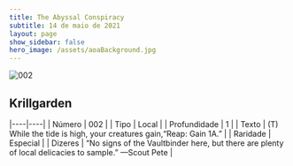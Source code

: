 ```yaml
---
title: The Abyssal Conspiracy
subtitle: 14 de maio de 2021
layout: page
show_sidebar: false
hero_image: /assets/aoaBackground.jpg
---
```


![002](https://cards-keyforge.s3.eu-north-1.amazonaws.com/media/en/tac/002.png)

## Krillgarden

|----|----|
| Número | 002 |
| Tipo | Local |
| Profundidade | 1 |
| Texto | (T) While the tide is high, your creatures gain,“Reap: Gain 1A.” |
| Raridade | Especial |
| Dizeres | “No signs of the Vaultbinder here, but there are plenty of local delicacies to sample.” —Scout Pete |
